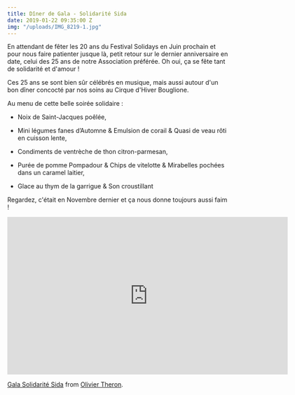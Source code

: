 ```yaml
---
title: Dîner de Gala - Solidarité Sida
date: 2019-01-22 09:35:00 Z
img: "/uploads/IMG_8219-1.jpg"
---
```


En attendant de fêter les 20 ans du Festival Solidays en Juin prochain et pour nous faire patienter jusque là, petit retour sur le dernier anniversaire en date, celui des 25 ans de notre Association préférée. Oh oui, ça se fête tant de solidarité et d'amour !

Ces 25 ans se sont bien sûr célébrés en musique, mais aussi autour d'un bon dîner concocté par nos soins au Cirque d'Hiver Bouglione.

Au menu de cette belle soirée solidaire :

* Noix de Saint-Jacques poêlée,

* Mini légumes fanes d’Automne & Emulsion de corail & Quasi de veau rôti en cuisson lente,

* Condiments de ventrèche de thon citron-parmesan,

* Purée de pomme Pompadour & Chips de vitelotte & Mirabelles pochées dans un caramel laitier,

* Glace au thym de la garrigue & Son croustillant

Regardez, c'était en Novembre dernier et ça nous donne toujours aussi faim !

<iframe src="https://player.vimeo.com/video/254894841" width="640" height="360" frameborder="0" webkitallowfullscreen mozallowfullscreen allowfullscreen></iframe>
<p><a href="https://vimeo.com/254894841">Gala Solidarité Sida</a> from <a href="https://vimeo.com/oliviertheron">Olivier Theron</a>.</p>